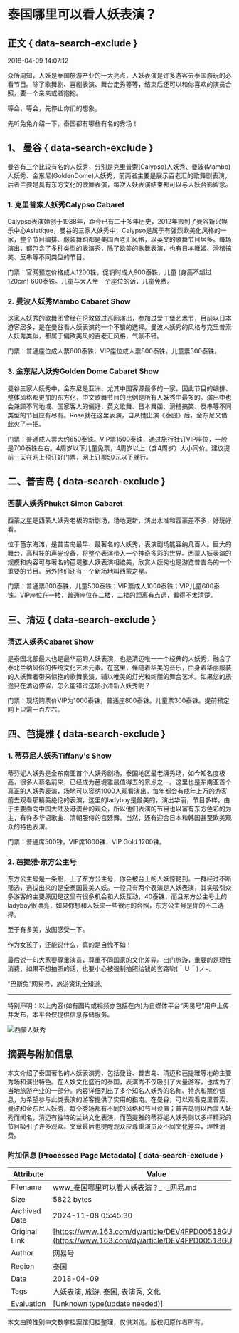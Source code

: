 # 泰国哪里可以看人妖表演？

## 正文 { data-search-exclude }


2018-04-09 14:07:12

众所周知，人妖是泰国旅游产业的一大亮点，人妖表演是许多游客去泰国游玩的必看节目。除了歌舞剧、喜剧表演、舞台走秀等等，结束后还可以和你喜欢的演员合照，要一个亲亲或者抱抱。

等会，等会，先停止你们的想象。

先听兔兔介绍一下，泰国都有哪些有名的秀场！

## 1、 曼谷 { data-search-exclude }

曼谷有三个比较有名的人妖秀，分别是克里普索(Calypso)人妖秀、曼波(Mambo)人妖秀、金东尼(GoldenDome)人妖秀，前两者主要是展示百老汇的歌舞剧表演，后者主要是具有东方文化的歌舞表演，每次人妖表演结束都可以与人妖合影留念。

### 1. 克里普索人妖秀Calypso Cabaret

Calypso表演始创于1988年，距今已有二十多年历史，2012年搬到了曼谷新兴娱乐中心Asiatique，曼谷的三家人妖秀中，Calypso是属于有强烈欧美化风格的一家，整个节目编排、服装舞蹈都是美国百老汇风格，以英文的歌舞节目居多。每场演出，都包含了多种类型的表演秀，除了欧美的歌舞表演，也有日本舞姬、滑稽搞笑、反串等不同类型的节目。

门票：官网预定价格成人1200铢，促销时成人900泰铢，儿童 (身高不超过120cm) 600泰铢。儿童与大人坐一个座位的话，儿童免费。

### 2. 曼波人妖秀Mambo Cabaret Show

这家人妖秀的歌舞团曾经在伦敦做过巡回演出，参加过爱丁堡艺术节，目前以日本游客居多，是在曼谷看人妖表演的一个不错的选择。曼波人妖秀的风格与克里普索人妖秀类似，都属于偏欧美风的百老汇风格，气氛不错。

门票：普通座位成人票600泰铢，VIP座位成人票800泰铢，儿童票300泰铢。

### 3. 金东尼人妖秀Golden Dome Cabaret Show

曼谷三家人妖秀中，金东尼是亚洲、尤其中国客源最多的一家，因此节目的编排、整体风格都更加的东方化，中文歌舞节目的比例是所有人妖秀中最多的。演出中也会兼顾不同地域、国家客人的偏好，英文歌舞、日本舞姬、滑稽搞笑、反串等不同类型的节目应有尽有。Rose就在这里表演，自从她出演《泰囧》后，金东尼又借此火了一把。

门票：普通成人票大约650泰铢。VIP票1500泰铢，通过旅行社订VIP座位，一般是700泰铢左右。4周岁以下儿童免票，4周岁以上（含4周岁）大小同价。建议提前一天在网上预订好门票，网上订票50元以下就行。

## 二、普吉岛 { data-search-exclude }

### 西蒙人妖秀Phuket Simon Cabaret

西蒙之星是西蒙人妖秀老板的新剧场，场地更新，演出水准和西蒙差不多，好玩好看。

位于芭东海滩，是普吉岛最早、最著名的人妖秀，表演剧场能容纳几百人。巨大的舞台，高科技的声光设备，将整个表演带入一个神奇多彩的世界。西蒙人妖表演的规模和内容可与著名的芭堤雅人妖表演相媲美，欣赏人妖秀也是游览普吉岛的一个重要的节目。另外他们还有一个新场地叫西蒙之星。

门票：普通票800泰铢，儿童500泰铢；VIP票成人1000泰铢；VIP儿童600泰铢。VIP座位在一楼，普通座位在二楼，二楼的距离有点远，看得不太清楚。

## 三、清迈 { data-search-exclude }

### 清迈人妖秀Cabaret Show

是泰国北部最大也是最华丽的人妖表演，也是清迈唯一一个经典的人妖秀，融合了泰北兰纳风俗的传统文化艺术元素。在这里，伴随着华美的音乐，由身着华丽服装的人妖舞者带来惊艳的歌舞表演，辅以唯美的灯光和绚丽的舞台艺术。如果您的旅途只在清迈停留，怎么能错过这场小清新人妖秀呢？

门票：现场购票价VIP为1000泰铢，普通座800泰铢。儿童票300泰铢。提前预定网上只需一百左右。

## 四、芭提雅 { data-search-exclude }

### 1. 蒂芬尼人妖秀Tiffany's Show

蒂芬妮人妖秀是全东南亚首个人妖秀剧场，泰国地区最老牌秀场，如今知名度极高，很多人慕名前来，已经成为芭堤雅最值得去的景点之一。这里也是东南亚首个真正的人妖秀表演，场地可以容纳1000人观看演出。每年都会有成年上万的游客前去观看那精美绝伦的表演，这里的ladyboy是最美的，演出华丽，节目多样。由于主要面向中国大陆及港澳台的观众，所以他们表演的节目也以富有东方色彩的为主，有许多华语歌曲、清朝服侍的宫廷舞。当然，还有迎合日本和韩国甚至欧美观众的特色表演。

门票：普通席500铢，VIP席1000铢，VIP Gold 1200铢。

### 2. 芭提雅·东方公主号

东方公主号是一条船，上了东方公主号，你会被台上的人妖惊艳到。一群经过不断筛选，选拔出来的是全泰国最美人妖。一般只有两个表演是人妖表演，其实吸引众多游客的主要原因是这里有很多机会和人妖互动，40泰铢，而且东方公主号上的ladyboy很漂亮，如果你想和人妖来一些很污的合照，东方公主号是你的不二选择。

至于有多美，放图感受一下。

作为女孩子，还能说什么，真的是自愧不如！

最后说一句大家要尊重演员，尊重不同国家的文化差异。出门旅游，重要的是理性消费，如果不想拍照的话，也要小心被强制拍照给钱的套路哟(＾Ｕ＾)ノ~。

“巴斯兔”网易号，旅游资讯全知道。

---

特别声明：以上内容(如有图片或视频亦包括在内)为自媒体平台“网易号”用户上传并发布，本平台仅提供信息存储服务。

![西蒙人妖秀](http://cms-bucket.nosdn.127.net/60f4969b44914a288564e1fdd2762f4120161223114953.jpg)

## 摘要与附加信息

<!-- tcd_abstract -->
本文介绍了泰国著名的人妖表演秀，包括曼谷、普吉岛、清迈和芭提雅等地的主要秀场和演出特色。在人妖文化盛行的泰国，表演秀不仅吸引了大量游客，也成为了当地旅游产业的一部分。内容详细列出了多个知名人妖秀的名称、特点和票价信息，为希望参与此类表演的游客提供了实用的指南。在曼谷，可以观看克里普索、曼波和金东尼人妖秀，每个秀场都有不同的风格和节目设置；普吉岛则以西蒙人妖秀而闻名，清迈有独特的兰纳文化表演，而芭提雅的蒂芬妮人妖秀则以多样精彩的节目吸引了许多观众。文章最后也提醒观众应尊重演员及不同文化差异，理性消费。
<!-- tcd_abstract_end -->

### 附加信息 [Processed Page Metadata] { data-search-exclude }

| Attribute       | Value                                  |
|-----------------|----------------------------------------|
| Filename        | www_泰国哪里可以看人妖表演？_-_网易.md                             |
| Size            | 5822 bytes                           |
| Archived Date   | 2024-11-08 05:45:30                             |
| Original Link   | [https://www.163.com/dy/article/DEV4FPD00518GUJK.html](https://www.163.com/dy/article/DEV4FPD00518GUJK.html)                       |
| Author          | 网易号                               |
| Region          | 泰国                               |
| Date            | 2018-04-09                                 |
| Tags            | 人妖表演, 旅游, 泰国, 表演秀, 文化                                 |
| Evaluation            | [Unknown type(update needed)]                                 |
<!-- tcd_table_end -->

本文由跨性别中文数字档案馆归档整理，仅供浏览。版权归原作者所有。

